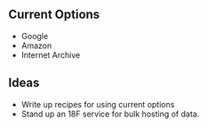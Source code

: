
## Current Options 
* Google 
* Amazon
* Internet Archive 

## Ideas 
* Write up recipes for using current options 
* Stand up an 18F service for bulk hosting of data.  

